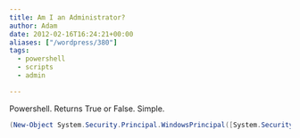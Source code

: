 ```yaml
---
title: Am I an Administrator?
author: Adam
date: 2012-02-16T16:24:21+00:00
aliases: ["/wordpress/380"]
tags:
  - powershell
  - scripts
  - admin

---
```

Powershell. Returns True or False. Simple.

```powershell
(New-Object System.Security.Principal.WindowsPrincipal([System.Security.Principal.WindowsIdentity]::GetCurrent())).IsInRole([System.Security.Principal.WindowsBuiltInRole]::Administrator)
```
